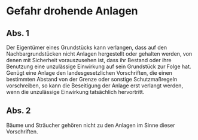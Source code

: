 # Gefahr drohende Anlagen



## Abs. 1

 Der Eigentümer eines Grundstücks kann verlangen, dass auf den Nachbargrundstücken nicht Anlagen hergestellt oder gehalten werden, von denen mit Sicherheit vorauszusehen ist, dass ihr Bestand oder ihre Benutzung eine unzulässige Einwirkung auf sein Grundstück zur Folge hat. Genügt eine Anlage den landesgesetzlichen Vorschriften, die einen bestimmten Abstand von der Grenze oder sonstige Schutzmaßregeln vorschreiben, so kann die Beseitigung der Anlage erst verlangt werden, wenn die unzulässige Einwirkung tatsächlich hervortritt.

## Abs. 2

 Bäume und Sträucher gehören nicht zu den Anlagen im Sinne dieser Vorschriften. 

